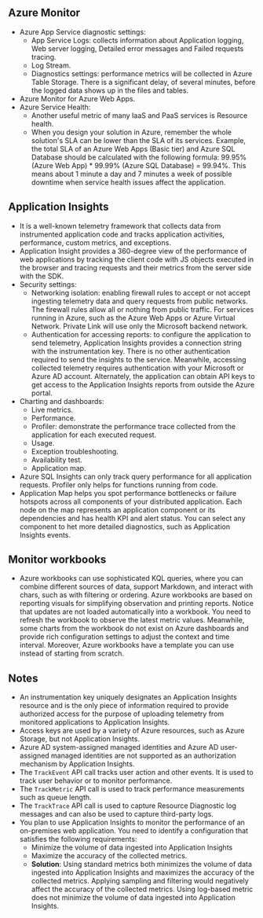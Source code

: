 ## Azure Monitor
- Azure App Service diagnostic settings:
	- App Service Logs: collects information about Application logging, Web server logging, Detailed error messages and Failed requests tracing.
	- Log Stream.
	- Diagnostics settings: performance metrics will be collected in Azure Table Storage. There is a significant delay, of several minutes, before the logged data shows up in the files and tables.
- Azure Monitor for Azure Web Apps.
- Azure Service Health:
	- Another useful metric of many IaaS and PaaS services is Resource health.
	- When you design your solution in Azure, remember the whole solution's SLA can be lower than the SLA of its services. Example, the total SLA of an Azure Web Apps (Basic tier) and Azure SQL Database should be calculated with the following formula: 99.95% (Azure Web App) * 99.99% (Azure SQL Database) = 99.94%. This means about 1 minute a day and 7 minutes a week of possible downtime when service health issues affect the application.
## Application Insights
- It is a well-known telemetry framework that collects data from instrumented application code and tracks application activities, performance, custom metrics, and exceptions.
- Application Insight provides a 360-degree view of the performance of web applications by tracking the client code with JS objects executed in the browser and tracing requests and their metrics from the server side with the SDK.
- Security settings:
	- Networking isolation: enabling firewall rules to accept or not accept ingesting telemetry data and query requests from public networks. The firewall rules allow all or nothing from public traffic. For services running in Azure, such as the Azure Web Apps or Azure Virtual Network. Private Link will use only the Microsoft backend network.
	- Authentication for accessing reports: to configure the application to send telemetry, Application Insights provides a connection string with the instrumentation key. There is no other authentication required to send the insights to the service. Meanwhile, accessing collected telemetry requires authentication with your Microsoft or Azure AD account. Alternately, the application can obtain API keys to get access to the Application Insights reports from outside the Azure portal.
- Charting and dashboards:
	- Live metrics.
	- Performance.
	- Profiler: demonstrate the performance trace collected from the application for each executed request.
	- Usage.
	- Exception troubleshooting.
	- Availability test.
	- Application map.
- Azure SQL Insights can only track query performance for all application requests. Profiler only helps for functions running from code.
- Application Map helps you spot performance bottlenecks or failure hotspots across all components of your distributed application. Each node on the map represents an application component or its dependencies and has health KPI and alert status. You can select any component to het more detailed diagnostics, such as Application Insights events.
## Monitor workbooks
- Azure workbooks can use sophisticated KQL queries, where you can combine different sources of data, support Markdown, and interact with chars, such as with filtering or ordering. Azure workbooks are based on reporting visuals for simplifying observation and printing reports. Notice that updates are not loaded automatically into a workbook. You need to refresh the workbook to observe the latest metric values. Meanwhile, some charts from the workbook do not exist on Azure dashboards and provide rich configuration settings to adjust the context and time interval. Moreover, Azure workbooks have a template you can use instead of starting from scratch.
## Notes
- An instrumentation key uniquely designates an Application Insights resource and is the only piece of information required to provide authorized access for the purpose of uploading telemetry from monitored applications to Application Insights.
- Access keys are used by a variety of Azure resources, such as Azure Storage, but not Application Insights.
- Azure AD system-assigned managed identities and Azure AD user-assigned managed identities are not supported as an authorization mechanism by Application Insights.
- The `TrackEvent` API call tracks user action and other events. It is used to track user behavior or to monitor performance.
- The `TrackMetric` API call is used to track performance measurements such as queue length.
- The `TrackTrace` API call is used to capture Resource Diagnostic log messages and can also be used to capture third-party logs.
- You plan to use Application Insights to monitor the performance of an on-premises web application. You need to identify a configuration that satisfies the following requirements:
	- Minimize the volume of data ingested into Application Insights
	- Maximize the accuracy of the collected metrics.
	- **Solution**: Using standard metrics both minimizes the volume of data ingested into Application Insights and maximizes the accuracy of the collected metrics. Applying sampling and filtering would negatively affect the accuracy of the collected metrics. Using log-based metric does not minimize the volume of data ingested into Application Insights.